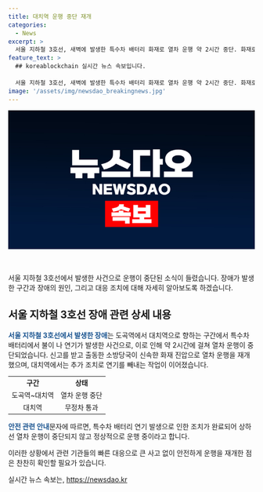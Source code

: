 ```yaml
---
title: 대치역 운행 중단 재개
categories:
  - News
excerpt: >
  서울 지하철 3호선, 새벽에 발생한 특수차 배터리 화재로 열차 운행 약 2시간 중단. 화재로 도곡역~대치역 구간 상·하행선 운행 중단되며 소방당국의 진압으로 재개. 대치역에서는 연기 제거 작업으로 무정차 통과. 서울교통공사는 안전안내문자로 연기 발생 조치 완료, 운행 중 안내.
feature_text: >
  ## koreablockchain 실시간 뉴스 속보입니다.

  서울 지하철 3호선, 새벽에 발생한 특수차 배터리 화재로 열차 운행 약 2시간 중단. 화재로 도곡역~대치역 구간 상·하행선 운행 중단되며 소방당국의 진압으로 재개. 대치역에서는 연기 제거 작업으로 무정차 통과. 서울교통공사는 안전안내문자로 연기 발생 조치 완료, 운행 중 안내.
image: '/assets/img/newsdao_breakingnews.jpg'
---
```


<p><img src="/assets/img/newsdao_breakingnews.jpg" alt="koreablockchain 속보" /></p>

<p data-ke-size="size16">&nbsp;</p>

<p>서울 지하철 3호선에서 발생한 사건으로 운행이 중단된 소식이 들렸습니다. 장애가 발생한 구간과 장애의 원인, 그리고 대응 조치에 대해 자세히 알아보도록 하겠습니다.</p>

<h2 data-ke-size="size26">서울 지하철 3호선 장애 관련 상세 내용</h2>

<p data-ke-size="size16"><b><span style="color: #1a5490;">서울 지하철 3호선에서 발생한 장애</span></b>는 도곡역에서 대치역으로 향하는 구간에서 특수차 배터리에서 불이 나 연기가 발생한 사건으로, 이로 인해 약 2시간에 걸쳐 열차 운행이 중단되었습니다. 신고를 받고 출동한 소방당국이 신속햔 화재 진압으로 열차 운행을 재개했으며, 대치역에서는 추가 조치로 연기를 빼내는 작업이 이어졌습니다.</p>

<table>
<tbody>
<tr>
<td style="text-align: center; height: 17px;"><b>구간</b></td>
<td style="text-align: center; height: 17px;"><b>상태</b></td>
</tr>
<tr>
<td style="text-align: center; height: 17px;">도곡역~대치역</td>
<td style="text-align: center; height: 17px;">열차 운행 중단</td>
</tr>
<tr>
<td style="text-align: center; height: 17px;">대치역</td>
<td style="text-align: center; height: 17px;">무정차 통과</td>
</tr>
</tbody>
</table>

<p data-ke-size="size16"><b><span style="color: #1a5490;">안전 관련 안내</span></b>문자에 따르면, 특수차 배터리 연기 발생으로 인한 조치가 완료되어 상하선 열차 운행이 중단되지 않고 정상적으로 운행 중이라고 합니다.</p>

<p>이러한 상황에서 관련 기관들의 빠른 대응으로 큰 사고 없이 안전하게 운행을 재개한 점은 찬찬히 확인할 필요가 있습니다.</p>
실시간 뉴스 속보는, <a href="https://newsdao.kr" rel="dofollow">https://newsdao.kr</a>


